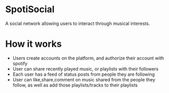 # SpotiSocial
A social network allowing users to interact through musical interests.

# How it works
<ul>
  <li> Users create accounts on the platform, and authorize their account with spotify </li>
  <li> User can share recently played music, or playlists with their followers </li>
  <li> Each user has a feed of status posts from people they are following </li>
  <li> User can like,share,comment on music shared from the people they follow, as well as add those playlists/tracks to their playlists </li>
</ul>
